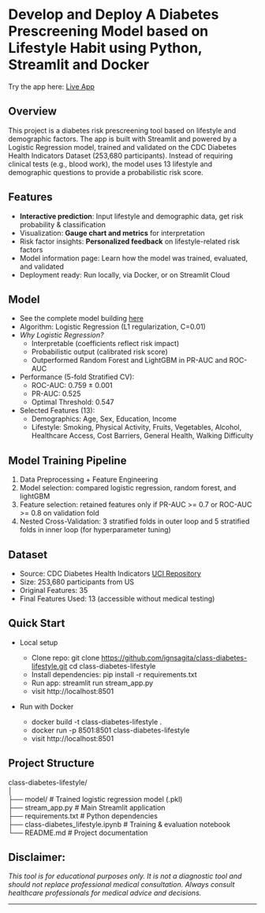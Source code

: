 # Develop and Deploy A Diabetes Prescreening Model based on Lifestyle Habit using Python, Streamlit and Docker
Try the app here: [Live App](https://diabetes-prescreen.streamlit.app/)

## Overview
This project is a diabetes risk prescreening tool based on lifestyle and demographic factors.
The app is built with Streamlit and powered by a Logistic Regression model, trained and validated on the CDC Diabetes Health Indicators Dataset (253,680 participants).
Instead of requiring clinical tests (e.g., blood work), the model uses 13 lifestyle and demographic questions to provide a probabilistic risk score.

## Features
- **Interactive prediction**: Input lifestyle and demographic data, get risk probability & classification
- Visualization: **Gauge chart and metrics** for interpretation
- Risk factor insights: **Personalized feedback** on lifestyle-related risk factors
- Model information page: Learn how the model was trained, evaluated, and validated
- Deployment ready: Run locally, via Docker, or on Streamlit Cloud

## Model
- See the complete model building [here](https://github.com/ignsagita/class-diabetes-lifestyle/blob/main/class-diabetes_lifestyle.ipynb)
- Algorithm: Logistic Regression (L1 regularization, C=0.01)
- *Why Logistic Regression?*
  - Interpretable (coefficients reflect risk impact)
  - Probabilistic output (calibrated risk score)
  - Outperformed Random Forest and LightGBM in PR-AUC and ROC-AUC
- Performance (5-fold Stratified CV):
  - ROC-AUC: 0.759 ± 0.001
  - PR-AUC: 0.525
  - Optimal Threshold: 0.547
- Selected Features (13):
  - Demographics: Age, Sex, Education, Income
  - Lifestyle: Smoking, Physical Activity, Fruits, Vegetables, Alcohol, Healthcare Access, Cost Barriers, General Health, Walking Difficulty

## Model Training Pipeline
1. Data Preprocessing + Feature Engineering
2. Model selection: compared logistic regression, random forest, and lightGBM
3. Feature selection: retained features only if PR-AUC >= 0.7 or ROC-AUC >= 0.8 on validation fold
4. Nested Cross-Validation: 3 stratified folds in outer loop and 5 stratified folds in inner loop (for hyperparameter tuning)

## Dataset
- Source: CDC Diabetes Health Indicators [UCI Repository](https://archive.ics.uci.edu/dataset/891/cdc+diabetes+health+indicators)
- Size: 253,680 participants from US
- Original Features: 35
- Final Features Used: 13 (accessible without medical testing)

## Quick Start
- Local setup
  - Clone repo: git clone https://github.com/ignsagita/class-diabetes-lifestyle.git cd class-diabetes-lifestyle
  - Install dependencies: pip install -r requirements.txt
  - Run app: streamlit run stream_app.py
  - visit http://localhost:8501
 
 - Run with Docker
   - docker build -t class-diabetes-lifestyle .
   - docker run -p 8501:8501 class-diabetes-lifestyle
   - visit http://localhost:8501

## Project Structure
class-diabetes-lifestyle/<br>
│ <br>
├── model/                  # Trained logistic regression model (.pkl) <br>
├── stream_app.py           # Main Streamlit application <br>
├── requirements.txt        # Python dependencies <br>
├── class-diabetes_lifestyle.ipynb  # Training & evaluation notebook <br>
└── README.md               # Project documentation <br>

## Disclaimer:
*This tool is for educational purposes only. It is not a diagnostic tool and should not replace professional medical consultation.
Always consult healthcare professionals for medical advice and decisions.*

---
